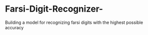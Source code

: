 # Farsi-Digit-Recognizer-
Building a model for recognizing farsi digits with the highest possible accuracy

